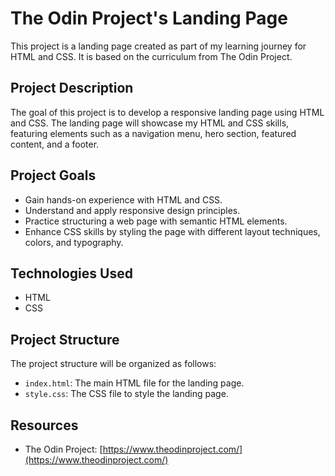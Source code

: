 # The Odin Project's Landing Page

This project is a landing page created as part of my learning journey for HTML and CSS. It is based on the curriculum from The Odin Project.

## Project Description

The goal of this project is to develop a responsive landing page using HTML and CSS. The landing page will showcase my HTML and CSS skills, featuring elements such as a navigation menu, hero section, featured content, and a footer.

## Project Goals

- Gain hands-on experience with HTML and CSS.
- Understand and apply responsive design principles.
- Practice structuring a web page with semantic HTML elements.
- Enhance CSS skills by styling the page with different layout techniques, colors, and typography.

## Technologies Used

- HTML
- CSS

## Project Structure

The project structure will be organized as follows:

- `index.html`: The main HTML file for the landing page.
- `style.css`: The CSS file to style the landing page.

## Resources

- The Odin Project: [https://www.theodinproject.com/](https://www.theodinproject.com/)

